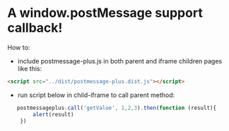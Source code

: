 # A window.postMessage support callback!
How to:
- include postmessage-plus.js in both parent and iframe children pages like this: 
```html
<script src="../dist/postmessage-plus.dist.js"></script>
```
- run script below in child-iframe to call parent method:
```javascript
   postmessageplus.call('getValue', 1,2,3).then(function (result){
        alert(result)
    })
```
